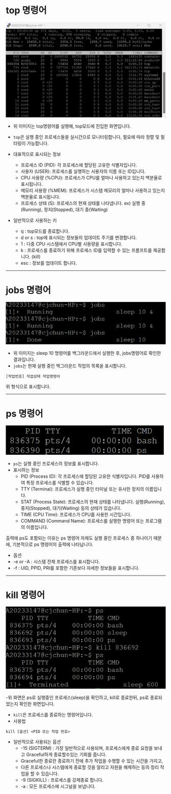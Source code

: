 # top 명령어

![top command](images/top.png)
- 위 이미지는 top명령어를 실행해, top모드에 진입한 화면입니다.
- `top`은 실행 중인 프로세스들을 실시간으로 모니터링합니다, 필요에 따라 정렬 및 필터링이 가능합니다.

- 대표적으로 표시되는 정보
  - 프로세스 ID (PID): 각 프로세스에 할당된 고유한 식별자입니다.
  - 사용자 (USER): 프로세스를 실행하는 사용자의 이름 또는 ID입니다.
  - CPU 사용량 (%CPU): 프로세스가 CPU를 얼마나 사용하고 있는지 백분율로 표시됩니다.
  - 메모리 사용량 (%MEM): 프로세스가 시스템 메모리의 얼마나 사용하고 있는지 백분율로 표시됩니다.
  - 프로세스 상태 (S): 프로세스의 현재 상태를 나타냅니다. ex) 실행 중(Running), 정지(Stopped), 대기 중(Waiting)

- 일반적으로 사용하는 키
  - q : top모드를 종료합니다.
  - d or s : top에 표시되는 정보들의 업데이트 주기를 변경합니다.
  - 1 : 다중 CPU 시스템에서 CPU별 사용량을 표시합니다.
  - k : 프로세스를 종료하기 위해 프로세스 ID를 입력할 수 있는 프롬프트를 제공합니다. (kill)
  - esc : 정보를 업데이트 합니다.
 
---
# jobs 명령어

![jobs command](images/jobs.png)
- 위 이미지는 sleep 10 명령어를 백그라운드에서 실행한 후, jobs명령어로 확인한 결과입니다.
- `jobs`는 현재 실행 중인 백그라운드 작업의 목록을 표시합니다.

```
[작업번호] 직업상태 작업명령어
```

위 형식으로 표시합니다.

---
# ps 명령어

![ps command](images/ps.png)

- `ps`는 실행 중인 프로세스의 정보를 표시합니다.
- 표시하는 정보
  - PID (Process ID): 각 프로세스에 할당된 고유한 식별자입니다. PID를 사용하여 특정 프로세스를 식별할 수 있습니다.
  - TTY (Terminal): 프로세스가 실행 중인 터미널 또는 유사한 장치의 이름입니다.
  - STAT (Process State): 프로세스의 현재 상태를 나타냅니다. 실행(Running), 중지(Stopped), 대기(Waiting) 등의 상태가 있습니다.
  - TIME (CPU Time): 프로세스가 CPU를 사용한 시간입니다.
  - COMMAND (Command Name): 프로세스를 실행한 명령어 또는 프로그램의 이름입니다.

출력에 ps도 포함되는 이유는 ps 명령어 자체도 실행 중인 프로세스 중 하나이기 때문에, 기본적으로 ps 명령어의 출력에 나타납니다.

- 옵션
- -e or -A : 시스템 전체 프로세스를 표시합니다.
- -f : UID, PPID, PRI를 포함한 기존보다 자세한 정보들을 표시합니다.
---
# kill 명령어

![kill command](images/kill.png)

-위 화면은 ps로 실행중인 프로세스(sleep)을 확인하고, kill로 종료한뒤, ps로 종료되었는지 확인한 화면입니다.

- `kill`은 프로세스를 종료하는 명령어입니다. 
- 사용법
```
kill [옵션] <PID 또는 작업 번호>
```

- 일반적으로 사용되는 옵션
  - -15 (SIGTERM) : 가장 일반적으로 사용되며, 프로세스에게 종료 요청을 보내고 Graceful하게 종료할수있는 기회를 줍니다.
  - Graceful한 종료란 종료하기 전에 추가 작업을 수행할 수 있는 시간을 가지고,
  - 다른 프로세스나 시스템에게 종료할 것을 알리고 자원을 해제하는 등의 정리 작업을 할 수 있습니다.
  - -9 (SIGKILL) : 프로세스를 강제종료 합니다.
  - -a : 모든 프로세스에 시그널을 보냅니다.

